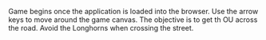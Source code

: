 Game begins once the application is loaded into the browser.
Use the arrow keys to move around the game canvas.
The objective is to get th OU across the road.
Avoid the Longhorns when crossing the street.
